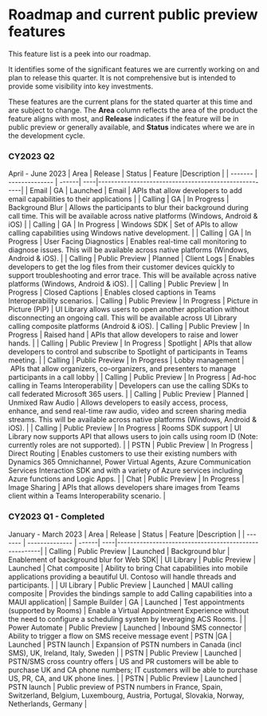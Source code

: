 # Roadmap and current public preview features

This feature list is a peek into our roadmap. <!--, and clones [our GitHub project](https://github.com/Azure/Communication/projects/1) --> 

It identifies some of the significant features we are currently working on and plan to release this quarter. <!--a rough timeframe for when you can expect to see them.--> It is not comprehensive but is intended to provide some visibility into key investments.

These features are the current plans for the stated quarter at this time and are subject to change. The **Area** column reflects the area of the product the feature aligns with most, and **Release**  indicates if the feature will be in public preview or generally available, and **Status** indicates where we are in the development cycle. <!-- Links are provided to Azure DevOps (ADO) tracking that is used internally by Microsoft.-->

### CY2023 Q2
April - June 2023
| Area    | Release        | Status  |  Feature |Description                                                |
| ------- | -------------- | ------| ----|------------------------------------------------------|
| Email | GA | Launched | Email |  APIs that allow developers to add email capabilities to their applications |
| Calling    | GA | In Progress | Background Blur  | Allows the participants to blur their background during call time. This will be available across native platforms (Windows, Android & iOS) |
| Calling    | GA | In Progress | Windows SDK | Set of APIs to allow calling capabilities using Windows native development. |
| Calling    | GA | In Progress | User Facing Diagnostics | Enables real-time call monitoring to diagnose issues. This will be available across native platforms (Windows, Android & iOS). |
| Calling    | Public Preview | Planned | Client Logs | Enables developers to get the log files from their customer devices quickly to support troubleshooting and error trace. This will be available across native platforms (Windows, Android & iOS). |
| Calling    | Public Preview | In Progress | Closed Captions | Enables closed captions in Teams Interoperability scenarios. 
| Calling    | Public Preview | In Progress | Picture in Picture (PiP) | UI Library allows users to open another application without disconnecting an ongoing call. This will be available across UI Library calling composite platforms (Android & iOS).
| Calling    | Public Preview | In Progress | Raised hand | APIs that allow developers to raise and lower hands. |
| Calling    | Public Preview | In Progress | Spotlight | APIs that allow developers to control and subscribe to Spotlight of participants in Teams meeting. |
| Calling    | Public Preview | In Progress | Lobby management |  APIs that allow organizers, co-organizers, and presenters to manage participants in a call lobby |
| Calling    | Public Preview | In Progress | Ad-hoc calling in Teams Interoperability | Developers can use the calling SDKs to call federated Microsoft 365 users. |
| Calling    | Public Preview | Planned | Unmixed Raw Audio | Allows developers to easily access, process, enhance, and send real-time raw audio, video and screen sharing media streams. This will be available across native platforms (Windows, Android & iOS). |
| Calling    | Public Preview | In Progress | Rooms SDK support | UI Library now supports API that allows users to join calls using room ID (Note: currently roles are not supported). |
| PSTN    | Public Preview | In Progress | Direct Routing | Enables customers to use their existing numbers with Dynamics 365 Omnichannel, Power Virtual Agents, Azure Communication Services Interaction SDK and with a variety of Azure services including Azure functions and Logic Apps. |
| Chat | Public Preview | In Progress | Image Sharing | APIs that allows developers share images from Teams client within a Teams Interoperability scenario. |


### CY2023 Q1 - Completed
January - March 2023
| Area    | Release        | Status  |  Feature |Description                                                |
| ------- | -------------- | ------| ----|------------------------------------------------------|
| Calling | Public Preview | Launched | Background blur | Enablement of background blur for Web SDK|
| UI Library    | Public Preview | Launched | Chat composite  | Ability to bring Chat capabilities into mobile applications providing a beautiful UI. Contoso will handle threads and participants. |
| UI Library | Public Preview | Launched | MAUI calling composite | Provides the bindings sample to add Calling capabilities into a MAUI application|
| Sample Builder | GA | Launched | Test appointments (supported by Rooms) | Enable a Virtual Appointment Experience without the need to configure a scheduling system by leveraging ACS Rooms. |
| Power Automate | Public Preview | Launched | Inbound SMS connector | Ability to trigger a flow on SMS receive message event
| PSTN |GA | Launched | PSTN launch | Expansion of PSTN numbers in Canada (incl SMS), UK, Ireland, Italy, Sweden |
| PSTN | Public Preview | Launched | PSTN/SMS cross country offers  | US and PR customers will be able to purchase UK and CA phone numbers; IT customers will be able to purchase US, PR, CA, and UK phone lines. |
| PSTN | Public Preview | Launched | PSTN launch | Public preview of PSTN numbers in France, Spain, Switzerland, Belgium, Luxembourg, Austria, Portugal, Slovakia, Norway, Netherlands, Germany |

